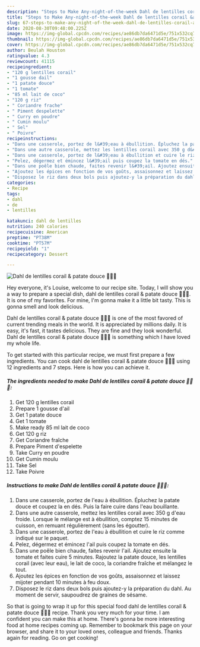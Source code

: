 ```yaml
---
description: "Steps to Make Any-night-of-the-week Dahl de lentilles corail &amp;amp; patate douce 🍠🥣🌱"
title: "Steps to Make Any-night-of-the-week Dahl de lentilles corail &amp;amp; patate douce 🍠🥣🌱"
slug: 67-steps-to-make-any-night-of-the-week-dahl-de-lentilles-corail-and-amp-patate-douce
date: 2020-08-30T09:48:00.225Z
image: https://img-global.cpcdn.com/recipes/ae86db7da6471d5e/751x532cq70/dahl-de-lentilles-corail-patate-douce-🍠🥣🌱-photo-principale-de-la-recette.jpg
thumbnail: https://img-global.cpcdn.com/recipes/ae86db7da6471d5e/751x532cq70/dahl-de-lentilles-corail-patate-douce-🍠🥣🌱-photo-principale-de-la-recette.jpg
cover: https://img-global.cpcdn.com/recipes/ae86db7da6471d5e/751x532cq70/dahl-de-lentilles-corail-patate-douce-🍠🥣🌱-photo-principale-de-la-recette.jpg
author: Beulah Houston
ratingvalue: 4.3
reviewcount: 41115
recipeingredient:
- "120 g lentilles corail"
- "1 gousse dail"
- "1 patate douce"
- "1 tomate"
- "85 ml lait de coco"
- "120 g riz"
- " Coriandre frache"
- " Piment despelette"
- " Curry en poudre"
- " Cumin moulu"
- " Sel"
- " Poivre"
recipeinstructions:
- "Dans une casserole, portez de l&#39;eau à ébullition. Épluchez la patate douce et coupez la en dés. Puis la faire cuire dans l&#39;eau bouillante."
- "Dans une autre casserole, mettez les lentilles corail avec 350 g d&#39;eau froide. Lorsque le mélange est à ébullition, comptez 15 minutes de cuisson, en remuant régulièrement (sans les égoutter)."
- "Dans une casserole, portez de l&#39;eau à ébullition et cuire le riz comme indiqué sur le paquet."
- "Pelez, dégermez et émincez l&#39;ail puis coupez la tomate en dés."
- "Dans une poêle bien chaude, faites revenir l&#39;ail. Ajoutez ensuite la tomate et faites cuire 5 minutes. Rajoutez la patate douce, les lentilles corail (avec leur eau), le lait de coco, la coriandre fraîche et mélangez le tout."
- "Ajoutez les épices en fonction de vos goûts, assaisonnez et laissez mijoter pendant 10 minutes à feu doux."
- "Disposez le riz dans deux bols puis ajoutez-y la préparation du dahl. Au moment de servir, saupoudrez de graines de sésame."
categories:
- Recipe
tags:
- dahl
- de
- lentilles

katakunci: dahl de lentilles 
nutrition: 240 calories
recipecuisine: American
preptime: "PT38M"
cooktime: "PT57M"
recipeyield: "1"
recipecategory: Dessert

---
```



![Dahl de lentilles corail &amp; patate douce 🍠🥣🌱](https://img-global.cpcdn.com/recipes/ae86db7da6471d5e/751x532cq70/dahl-de-lentilles-corail-patate-douce-🍠🥣🌱-photo-principale-de-la-recette.jpg)

Hey everyone, it's Louise, welcome to our recipe site. Today, I will show you a way to prepare a special dish, dahl de lentilles corail &amp; patate douce 🍠🥣🌱. It is one of my favorites. For mine, I'm gonna make it a little bit tasty. This is gonna smell and look delicious.

Dahl de lentilles corail &amp; patate douce 🍠🥣🌱 is one of the most favored of current trending meals in the world. It is appreciated by millions daily. It is easy, it's fast, it tastes delicious. They are fine and they look wonderful. Dahl de lentilles corail &amp; patate douce 🍠🥣🌱 is something which I have loved my whole life.




To get started with this particular recipe, we must first prepare a few ingredients. You can cook dahl de lentilles corail &amp; patate douce 🍠🥣🌱 using 12 ingredients and 7 steps. Here is how you can achieve it.

<!--inarticleads1-->

##### The ingredients needed to make Dahl de lentilles corail &amp; patate douce 🍠🥣🌱:

1. Get 120 g lentilles corail
1. Prepare 1 gousse d&#39;ail
1. Get 1 patate douce
1. Get 1 tomate
1. Make ready 85 ml lait de coco
1. Get 120 g riz
1. Get  Coriandre fraîche
1. Prepare  Piment d&#39;espelette
1. Take  Curry en poudre
1. Get  Cumin moulu
1. Take  Sel
1. Take  Poivre




<!--inarticleads2-->

##### Instructions to make Dahl de lentilles corail &amp; patate douce 🍠🥣🌱:

1. Dans une casserole, portez de l&#39;eau à ébullition. Épluchez la patate douce et coupez la en dés. Puis la faire cuire dans l&#39;eau bouillante.
1. Dans une autre casserole, mettez les lentilles corail avec 350 g d&#39;eau froide. Lorsque le mélange est à ébullition, comptez 15 minutes de cuisson, en remuant régulièrement (sans les égoutter).
1. Dans une casserole, portez de l&#39;eau à ébullition et cuire le riz comme indiqué sur le paquet.
1. Pelez, dégermez et émincez l&#39;ail puis coupez la tomate en dés.
1. Dans une poêle bien chaude, faites revenir l&#39;ail. Ajoutez ensuite la tomate et faites cuire 5 minutes. Rajoutez la patate douce, les lentilles corail (avec leur eau), le lait de coco, la coriandre fraîche et mélangez le tout.
1. Ajoutez les épices en fonction de vos goûts, assaisonnez et laissez mijoter pendant 10 minutes à feu doux.
1. Disposez le riz dans deux bols puis ajoutez-y la préparation du dahl. Au moment de servir, saupoudrez de graines de sésame.




So that is going to wrap it up for this special food dahl de lentilles corail &amp; patate douce 🍠🥣🌱 recipe. Thank you very much for your time. I am confident you can make this at home. There's gonna be more interesting food at home recipes coming up. Remember to bookmark this page on your browser, and share it to your loved ones, colleague and friends. Thanks again for reading. Go on get cooking!
